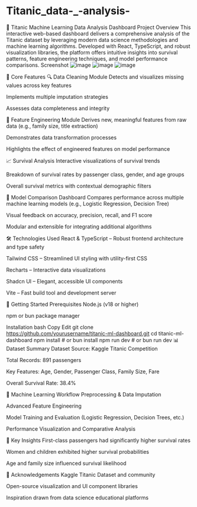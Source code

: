 # Titanic_data-_-analysis-

🚢 Titanic Machine Learning Data Analysis Dashboard
Project Overview
This interactive web-based dashboard delivers a comprehensive analysis of the Titanic dataset by leveraging modern data science methodologies and machine learning algorithms. Developed with React, TypeScript, and robust visualization libraries, the platform offers intuitive insights into survival patterns, feature engineering techniques, and model performance comparisons.
Screenshot
![image](https://github.com/user-attachments/assets/42164fb3-64b2-4378-960c-b7a3daec5010)
![image](https://github.com/user-attachments/assets/fc34e71f-f18a-46e9-855f-038fefa11383)
![image](https://github.com/user-attachments/assets/5ea0d76b-c8d0-476c-865a-dabcfa3251c6)




🌟 Core Features
🔍 Data Cleaning Module
Detects and visualizes missing values across key features

Implements multiple imputation strategies

Assesses data completeness and integrity

🧠 Feature Engineering Module
Derives new, meaningful features from raw data (e.g., family size, title extraction)

Demonstrates data transformation processes

Highlights the effect of engineered features on model performance

📈 Survival Analysis
Interactive visualizations of survival trends

Breakdown of survival rates by passenger class, gender, and age groups

Overall survival metrics with contextual demographic filters

🤖 Model Comparison Dashboard
Compares performance across multiple machine learning models (e.g., Logistic Regression, Decision Tree)

Visual feedback on accuracy, precision, recall, and F1 score

Modular and extensible for integrating additional algorithms

🛠 Technologies Used
React & TypeScript – Robust frontend architecture and type safety

Tailwind CSS – Streamlined UI styling with utility-first CSS

Recharts – Interactive data visualizations

Shadcn UI – Elegant, accessible UI components

Vite – Fast build tool and development server

🚀 Getting Started
Prerequisites
Node.js (v18 or higher)

npm or bun package manager

Installation
bash
Copy
Edit
git clone https://github.com/yourusername/titanic-ml-dashboard.git
cd titanic-ml-dashboard
npm install # or bun install
npm run dev # or bun run dev
📊 Dataset Summary
Dataset Source: Kaggle Titanic Competition

Total Records: 891 passengers

Key Features: Age, Gender, Passenger Class, Family Size, Fare

Overall Survival Rate: 38.4%

🤖 Machine Learning Workflow
Preprocessing & Data Imputation

Advanced Feature Engineering

Model Training and Evaluation (Logistic Regression, Decision Trees, etc.)

Performance Visualization and Comparative Analysis

📌 Key Insights
First-class passengers had significantly higher survival rates

Women and children exhibited higher survival probabilities

Age and family size influenced survival likelihood

🙏 Acknowledgements
Kaggle Titanic Dataset and community

Open-source visualization and UI component libraries

Inspiration drawn from data science educational platforms


